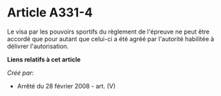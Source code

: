 # Article A331-4

Le visa par les pouvoirs sportifs du règlement de l'épreuve ne peut être accordé que pour autant que celui-ci a été agréé par
l'autorité habilitée à délivrer l'autorisation.

**Liens relatifs à cet article**

_Créé par_:

  - Arrêté du 28 février 2008 - art. (V)
